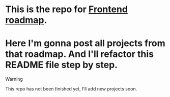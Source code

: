 # This is the repo for [Frontend roadmap](https://roadmap.sh/frontend).
# Here I'm gonna post all projects from that roadmap. And I'll refactor this README file step by step.
> [!WARNING]
> This repo has not been finished yet, I'll add new projects soon.
